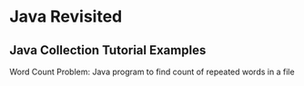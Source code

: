 # Java Revisited

## Java Collection Tutorial Examples

Word Count Problem: Java program to find count of repeated words in a file

